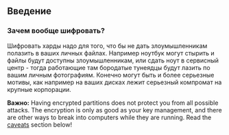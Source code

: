 ## Введение

### Зачем вообще шифровать?

Шифровать харды надо для того, что бы не дать злоумышленникам полазить в ваших личных файлах. Например ноутбук могут стырить и файлы будут доступны злоумышленникам, или сдать ноут в сервисный центр - тогда работающие там бородатые тунеядцы будут лазить по вашим личным фотографиям. Конечно могут быть и более серьезные мотивы, как например на ваших дисках лежит серьезный компромат на крупные корпорации.

**Важно:** Having encrypted partitions does not protect you from all possible attacks. The encryption is only as good as your key management, and there are other ways to break into computers while they are running. Read the [caveats](/index.php/System_Encryption_with_LUKS_for_dm-crypt#Caveats "System Encryption with LUKS for dm-crypt") section below!